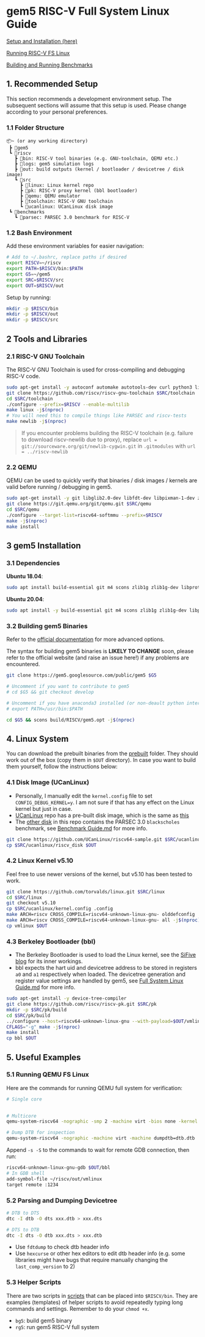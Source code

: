 # gem5 RISC-V Full System Linux Guide

[Setup and Installation (here)](README.md)

[Running RISC-V FS Linux](Full%20System%20Linux%20Guide.md)

[Building and Running Benchmarks](Benchmark%20Guide.md)

## 1. Recommended Setup
This section recommends a development environment setup. The subsequent sections will assume that this setup is used. Please change according to your personal preferences.

### 1.1 Folder Structure
```text
📦~ (or any working directory)
 ┣ 📂gem5
 ┗ 📂riscv
   ┣ 📂bin: RISC-V tool binaries (e.g. GNU-toolchain, QEMU etc.)
   ┣ 📂logs: gem5 simulation logs
   ┣ 📂out: build outputs (kernel / bootloader / devicetree / disk image)
   ┗ 📂src
     ┣ 📂linux: Linux kernel repo
     ┣ 📂pk: RISC-V proxy kernel (bbl bootloader)
     ┣ 📂qemu: QEMU emulator
     ┣ 📂toolchain: RISC-V GNU toolchain
     ┗ 📂ucanlinux: UCanLinux disk image
 ┗ 📂benchmarks
   ┗ 📂parsec: PARSEC 3.0 benchmark for RISC-V
```

### 1.2 Bash Environment
Add these environment variables for easier navigation:
```bash
# Add to ~/.bashrc, replace paths if desired
export RISCV=~/riscv
export PATH=$RISCV/bin:$PATH
export G5=~/gem5
export SRC=$RISCV/src
export OUT=$RISCV/out
```

Setup by running:
```bash
mkdir -p $RISCV/bin
mkdir -p $RISCV/out
mkdir -p $RISCV/src
```

## 2 Tools and Libraries

### 2.1 RISC-V GNU Toolchain

The RISC-V GNU Toolchain is used for cross-compiling and debugging RISC-V code.

```bash
sudo apt-get install -y autoconf automake autotools-dev curl python3 libmpc-dev libmpfr-dev libgmp-dev gawk build-essential bison flex texinfo gperf libtool patchutils bc zlib1g-dev libexpat-dev
git clone https://github.com/riscv/riscv-gnu-toolchain $SRC/toolchain
cd $SRC/toolchain
./configure --prefix=$RISCV --enable-multilib
make linux -j$(nproc)
# You will need this to compile things like PARSEC and riscv-tests
make newlib -j$(nproc)
```

> If you encounter problems building the RISC-V toolchain (e.g. failure to download riscv-newlib due to proxy), replace `url = git://sourceware.org/git/newlib-cygwin.git` in `.gitmodules` with `url = ../riscv-newlib`

### 2.2 QEMU

QEMU can be used to quickly verify that binaries / disk images / kernels are valid before running / debugging in gem5.

```bash
sudo apt-get install -y git libglib2.0-dev libfdt-dev libpixman-1-dev zlib1g-dev ninja-build
git clone https://git.qemu.org/git/qemu.git $SRC/qemu
cd $SRC/qemu
./configure --target-list=riscv64-softmmu --prefix=$RISCV
make -j$(nproc)
make install
```

## 3 gem5 Installation

### 3.1 Dependencies
**Ubuntu 18.04**:
```bash
sudo apt install build-essential git m4 scons zlib1g zlib1g-dev libprotobuf-dev protobuf-compiler libprotoc-dev libgoogle-perftools-dev python-dev python-six python libboost-all-dev pkg-config python3 python3-dev python3-six
```

**Ubuntu 20.04**:
```bash
sudo apt install -y build-essential git m4 scons zlib1g zlib1g-dev libprotobuf-dev protobuf-compiler libprotoc-dev libgoogle-perftools-dev python3-dev python3-six python-is-python3 libboost-all-dev pkg-config
```

### 3.2 Building gem5 Binaries

Refer to the [official documentation](https://www.gem5.org/documentation/general_docs/building) for more advanced options.

The syntax for building gem5 binaries is **LIKELY TO CHANGE** soon, please refer to the official website (and raise an issue here!) if any problems are encountered.

```bash
git clone https://gem5.googlesource.com/public/gem5 $G5

# Uncomment if you want to contribute to gem5
# cd $G5 && git checkout develop

# Uncomment if you have anaconda3 installed (or non-deault python interpreter)
# export PATH=/usr/bin:$PATH

cd $G5 && scons build/RISCV/gem5.opt -j$(nproc)
```

## 4. Linux System
You can download the prebuilt binaries from the [prebuilt](/prebuilt) folder. They should work out of the box (copy them in `$OUT` directory). In case you want to build them yourself, follow the instructions below:

### 4.1 Disk Image (UCanLinux)
- Personally, I manually edit the `kernel.config` file to set `CONFIG_DEBUG_KERNEL=y`. I am not sure if that has any effect on the Linux kernel but just in case.
- [UCanLinux](https://github.com/UCanLinux/riscv64-sample) repo has a pre-built disk image, which is the same as [this](./prebuilt/riscv_disk)
- The [other disk](./prebuilt/riscv_parsec_disk) in this repo contains the PARSEC 3.0 `blackscholes` benchmark, see [Benchmark Guide.md](Benchmark%20Guide.md) for more info.

```bash
git clone https://github.com/UCanLinux/riscv64-sample.git $SRC/ucanlinux
cp $SRC/ucanlinux/riscv_disk $OUT
```

### 4.2 Linux Kernel v5.10
Feel free to use newer versions of the kernel, but v5.10 has been tested to work.

```bash
git clone https://github.com/torvalds/linux.git $SRC/linux
cd $SRC/linux
git checkout v5.10
cp $SRC/ucanlinux/kernel.config .config
make ARCH=riscv CROSS_COMPILE=riscv64-unknown-linux-gnu- olddefconfig
make ARCH=riscv CROSS_COMPILE=riscv64-unknown-linux-gnu- all -j$(nproc)
cp vmlinux $OUT
```

### 4.3 Berkeley Bootloader (bbl)
- The Berkeley Bootloader is used to load the Linux kernel, see the [SiFive blog](https://www.sifive.com/blog/all-aboard-part-6-booting-a-risc-v-linux-kernel) for its inner workings.
- bbl expects the hart uid and devicetree address to be stored in registers `a0` and `a1` respectively when loaded. The devicetree generation and register value settings are handled by gem5, see [Full System Linux Guide.md](Full%20System%20Linux%20Guide.md) for more info.
```bash
sudo apt-get install -y device-tree-compiler
git clone https://github.com/riscv/riscv-pk.git $SRC/pk
mkdir -p $SRC/pk/build 
cd $SRC/pk/build
../configure --host=riscv64-unknown-linux-gnu --with-payload=$OUT/vmlinux --prefix=$RISCV
CFLAGS="-g" make -j$(nproc)
make install
cp bbl $OUT
```
## 5. Useful Examples
### 5.1 Running QEMU FS Linux
Here are the commands for running QEMU full system for verification:
```bash
# Single core
 

# Multicore
qemu-system-riscv64 -nographic -smp 2 -machine virt -bios none -kernel $OUT/bbl2 -append 'root=/dev/vda ro console=ttyS0' -drive file=$OUT/riscv_disk,format=raw,id=hd0 -device virtio-blk-device,drive=hd0

# Dump DTB for inspection
qemu-system-riscv64 -nographic -machine virt -machine dumpdtb=dtb.dtb
```
Append `-s -S` to the commands to wait for remote GDB connection, then run:

```bash
riscv64-unknown-linux-gnu-gdb $OUT/bbl
# In GDB shell
add-symbol-file ~/riscv/out/vmlinux
target remote :1234
```

### 5.2 Parsing and Dumping Devicetree
```bash
# DTB to DTS
dtc -I dtb -O dts xxx.dtb > xxx.dts

# DTS to DTB
dtc -I dts -O dtb xxx.dts > xxx.dtb
```
- Use `fdtdump` to check dtb header info
- Use `hexcurse` or other hex editors to edit dtb header info (e.g. some libraries might have bugs that require manually changing the `last_comp_version` to 2)

### 5.3 Helper Scripts
There are two scripts in [scripts](./scripts) that can be placed into `$RISCV/bin`. They are examples (templates) of helper scripts to avoid repeatedly typing long commands and settings. Remember to do your `chmod +x`.

- `bg5`: build gem5 binary
- `rg5`: run gem5 RISC-V full system

